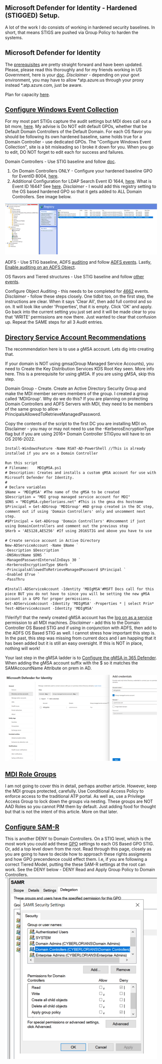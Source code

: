 ## Microsoft Defender for Identity - Hardened (STIGGED) Setup. ##

A lot of the work I do consists of working in hardened security baselines. In short, that means STIGS are pushed via Group Policy to harden the systems.

## Microsoft Defender for Identity ##

The [prerequisites](https://docs.microsoft.com/en-us/defender-for-identity/prerequisites) are pretty straight forward and have been updated. Please, please read this thoroughly and for my friends working in US Government, here is your [doc](https://docs.microsoft.com/en-us/defender-for-identity/us-govt-gcc-high). *Disclaimer* - depending on your govt environment, you may have to allow *atp.azure.us through your proxy instead *.atp.azure.com, just be aware. 

Plan for capacity [here](https://docs.microsoft.com/en-us/defender-for-identity/capacity-planning).


## [Configure Windows Event Collection](https://docs.microsoft.com/en-us/defender-for-identity/configure-windows-event-collection) ##

For my most part STIGs capture the audit settings but MDI does call out a bit more, [here](https://docs.microsoft.com/en-us/defender-for-identity/configure-windows-event-collection). My advise is Do NOT edit default GPOs, whether that be Default Domain Controllers of the Default Domain. For each OS flavor you should be following its own hardened baseline, same holds true for a Domain Controller - use dedicated GPOs.  The "Configure Windows Event Collection", site is a bit misleading so I broke it down for you. When you go to edit, DO NOT forget to edit each for success and failures.

Domain Controllers - Use STIG baseline and follow [doc](https://docs.microsoft.com/en-us/defender-for-identity/configure-windows-event-collection#configure-audit-policies).
1. On Domain Controllers ONLY - Configure your hardened baseline GPO for EventID 8004, [here](https://docs.microsoft.com/en-us/defender-for-identity/configure-windows-event-collection#event-id-8004).
2. Additional Configuration for LDAP Search Event ID 1644, [here](https://docs.microsoft.com/en-us/defender-for-identity/configure-windows-event-collection#event-id-8004). What is Event ID 1644? See [here](https://github.com/Cyberlorians/uploadedimages/blob/main/eventid1644.png). *Disclaimer* - I would add this registry setting to the OS based hardened GPO so that it gets added to ALL Domain Controllers. See image below.

![](https://github.com/Cyberlorians/uploadedimages/blob/main/eventid1644.png)

ADFS - Use STIG baseline, ADFS [auditing](https://docs.microsoft.com/en-us/windows-server/identity/ad-fs/troubleshooting/ad-fs-tshoot-logging) and follow [ADFS events](https://docs.microsoft.com/en-us/defender-for-identity/configure-windows-event-collection#for-active-directory-federation-services-ad-fs-events). Lastly, [Enable auditing on an ADFS Object](https://docs.microsoft.com/en-us/defender-for-identity/configure-windows-event-collection#enable-auditing-on-an-adfs-object).

OS flavors and Tiered structures - Use STIG baseline and follow [other events](https://docs.microsoft.com/en-us/defender-for-identity/configure-windows-event-collection#for-other-events).

Configure Object Auditing - this needs to be completed for [4662](https://docs.microsoft.com/en-us/defender-for-identity/configure-windows-event-collection#configure-object-auditing) events. *Disclaimer* - follow these steps closely. One tidbit too, on the first step, the instructions are clear. When it says 'Clear All', then add full control and so on. It will look like under 'Properties', that it is empty. Click 'OK' and apply. Go back into the current setting you just set and it will be made clear to you that 'WRITE' permissions are now there. Just wanted to clear that confusion up. Repeat the SAME steps for all 3 Audit entries.

## [Directory Service Account Recommendations](https://docs.microsoft.com/en-us/defender-for-identity/directory-service-accounts) ##

The recommendation here is to use a gMSA account. Lets dig into creating that.

If your domain is NOT using gmsa(Group Managed Service Accounts), you need to Create the Key Distribution Services KDS Root Key seen. More info here. This is a prerequisite for using gMSA. If you are using gMSA, skip this step.

Domain Group - Create.
Create an Active Directory Security Group and make the MDI member servers members of the group. I created a group called 'MDIGroup'. Why do we do this? If you are planning on protecting Domain Controllers and ADFS Servers with MDI, they need to be members of the same group to allow -PrincipalsAllowedToRetrieveManagedPassword.

Copy the contents of the script to the first DC you are installing MDI on. Disclaimer - you may or may not need to use the -KerberosEncryptionType flag but if you are using 2016+ Domain Controller STIGyou will have to on OS 2016-2022.
```
Install-WindowsFeature -Name RSAT-AD-PowerShell //This is already installed if you are on a Domain Controller

Run this script
# Filename:    MDIgMSA.ps1
# Description: Creates and installs a custom gMSA account for use with Microsoft Defender for Identity.
#
# Declare variables
$Name = 'MDIgMSA' #The name of the gMSA to be created
$Description = "MDI group managed service account for MDI"
$DNS = "MDIgMSA.cyberlorians.net" #This is the gmsa dns hostname
$Principal = Get-ADGroup 'MDIGroup' #AD group created in the DC step, comment out if using 'Domain Controllers' only and uncomment next step.
#$Principal = Get-ADGroup 'Domain Controllers' #Uncomment if just using DomainControllers and comment out the previous step
$Kerb = 'AES128,AES256' #If using 2016STIG and above you have to use

# Create service account in Active Directory
New-ADServiceAccount -Name $Name `
-Description $Description `
-DNSHostName $DNS `
-ManagedPasswordIntervalInDays 30 `
-KerberosEncryptionType $Kerb `
-PrincipalsAllowedToRetrieveManagedPassword $Principal `
-Enabled $True `
-PassThru

#Install-ADServiceAccount -Identity 'MDIgMSA'#MSFT Docs call for this piece BUT you do not have to since you will be setting the new gMSA account in a GPO for proper permissions. 
Get-ADServiceAccount -Identity 'MDIgMSA' -Properties * | select Prin*
Test-ADServiceAccount -Identity 'MDIgMSA' 
```
!!Verify!! that the newly created gMSA account has the [log on as a service](https://docs.microsoft.com/en-us/defender-for-identity/directory-service-accounts#verify-that-the-gmsa-account-has-the-required-rights-if-needed) permission to all MDI machines. *Disclaimer* - add this to the Domain Controller OS Based STIG and if using in conjunction with ADFS, then add to the ADFS OS Based STIG as well. I cannot stress how important this step is. In the past, this step was missing from current docs and I am happing that it has been added but it is still an easy oversight. If this is NOT in place, nothing will work!

Your last step in the gMSA ladder is to [Configure the gMSA in 365 Defender](https://docs.microsoft.com/en-us/defender-for-identity/directory-service-accounts#configure-directory-service-account-in-microsoft-365-defender). When adding the gMSA account suffix with the $ so it matches the SAMAccountName Attribute on prem in AD.

![](https://github.com/Cyberlorians/uploadedimages/blob/main/mdigmsa.png)

## [MDI Role Groups](https://docs.microsoft.com/en-us/defender-for-identity/role-groups) ##

I am not going to cover this in detail, perhaps another article. However, keep the MDI groups protected, carefully. Use Conditional Access Policy to enforce access to the traditional ATP portal. As well as, use a Privilege Access Group to lock down the groups via nesting. These groups are NOT AAD Roles so you cannot PIM them by default. Just adding food for thought but that is not the intent of this article. More on that later.

## [Configure SAM-R](https://docs.microsoft.com/en-us/defender-for-identity/remote-calls-sam) ##

This is another DENY to Domain Controllers. On a STIG level, which is the most work you could add these [GPO](https://docs.microsoft.com/en-us/defender-for-identity/remote-calls-sam) settings to each OS Based GPO STIG. Or, add a top level down from the root. Read through this page, closely as you are going to have to decide how to approach these rights assigments and how GPO precendence could effect them. I.e, if you are following a correct Tiered Model, putting the these SAM-R settings at the root can work. See the DENY below - DENY Read and Apply Group Policy to Domain Controllers.
![](https://github.com/Cyberlorians/uploadedimages/blob/main/SAMR.png)






